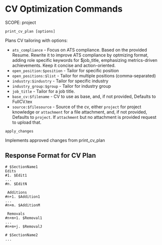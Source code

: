 # CV Optimization Commands
SCOPE: project

```
print_cv_plan [options]
```
Plans CV tailoring with options:
- `ats_compliance` - Focus on ATS compliance. Based on the provided Resume. Rewrite it to improve ATS compliance by optmizing format, adding role specific keywords for $job_title, emphasizing metrics-driven achievements. Keep it concise and action-oriented.
- `open_position:$position` - Tailor for specific position
- `open_positions:$list` - Tailor for multiple positions (comma-separated)
- `industry:$industry` - Tailor for specific industry
- `industry_group:$group` - Tailor for industry group
- `job_title` - Tailor for a job title.
- `base_cv:$filename` - CV to use as base, and, if not provided, Defaults to FullCV.tex
- `source:$filesource` - Source of the cv, either `project` for project knowledge or `attachment` for a file attachment, and, if not provided, Defaults to `project`. If `attachment` but no attachment is provided request to upload that.

```
apply_changes
```
Implements approved changes from print_cv_plan

## Response Format for CV Plan
```
# $SectionName1
Edits
#1. $Edit1
...
#n. $EditN

 Additions
#n+1. $Addition1
...
#n+m. $AdditionM

 Removals
#n+m+1. $Removal1
...
#n+m+j. $RemovalJ

# $SectionName2
...
```